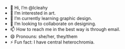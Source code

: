 - 👋 Hi, I’m @lcleahy
- 👀 I’m interested in art.
- 🌱 I’m currently learning graphic design.
- 💞️ I’m looking to collaborate on designing.
- 📫 How to reach me in the best way is through email.
- 😄 Pronouns: she/her, they/them
- ⚡ Fun fact: I have central heterochromia. 

<!---
lcleahy/lcleahy is a ✨ special ✨ repository because its `README.md` (this file) appears on your GitHub profile.
You can click the Preview link to take a look at your changes.
--->
